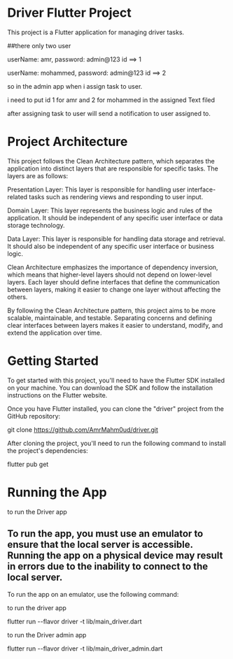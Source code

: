 # Driver Flutter Project
This project is a Flutter application for managing driver tasks.

##there only two user 

userName: amr, password: admin@123 id ==> 1

userName: mohammed, password: admin@123 id ==> 2 

so in the admin app when i assign task to user.

i need to put id 1 for amr and 2 for mohammed in the assigned Text filed

after assigning task to user will send a notification to user assigned to.


# Project Architecture
This project follows the Clean Architecture pattern, which separates the application into distinct layers that are responsible for specific tasks. The layers are as follows:

Presentation Layer: This layer is responsible for handling user interface-related tasks such as rendering views and responding to user input.

Domain Layer: This layer represents the business logic and rules of the application. It should be independent of any specific user interface or data storage technology.

Data Layer: This layer is responsible for handling data storage and retrieval. It should also be independent of any specific user interface or business logic.

Clean Architecture emphasizes the importance of dependency inversion, which means that higher-level layers should not depend on lower-level layers.
Each layer should define interfaces that define the communication between layers, making it easier to change one layer without affecting the others.

By following the Clean Architecture pattern, this project aims to be more scalable, maintainable, and testable. Separating concerns and defining clear interfaces between layers makes it easier to understand, modify, and extend the application over time.

# Getting Started
To get started with this project, you'll need to have the Flutter SDK installed on your machine. You can download the SDK and follow the installation instructions on the Flutter website.

Once you have Flutter installed, you can clone the "driver" project from the GitHub repository:

git clone https://github.com/AmrMahm0ud/driver.git


After cloning the project, you'll need to run the following command to install the project's dependencies:

flutter pub get

# Running the App

to run the Driver app

## To run the app, you must use an emulator to ensure that the local server is accessible. Running the app on a physical device may result in errors due to the inability to connect to the local server.

To run the app on an emulator, use the following command:

to run the driver app

flutter run --flavor driver -t lib/main_driver.dart

to run the Driver admin app

flutter run --flavor driver -t lib/main_driver_admin.dart




